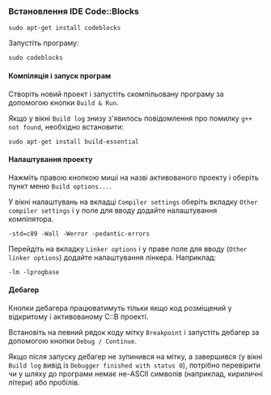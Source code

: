 ### Встановлення IDE Code::Blocks

~~~~
sudo apt-get install codeblocks
~~~~

Запустіть програму:
~~~~
sudo codeblocks
~~~~

#### Компіляція і запуск програм

Створіть новий проект і запустіть скомпільовану програму за допомогою кнопки `Build & Run`.

Якщо у вікні `Build log` знизу з'явилось повідомлення про помилку `g++ not found`, необхідно встановити:
~~~~
sudo apt-get install build-essential
~~~~

#### Налаштування проекту

Нажміть правою кнопкою миші на назві активованого проекту і оберіть пункт меню `Build options...`.

У вікні налаштувань на вкладці `Compiler settings` оберіть вкладку `Other compiler settings` і у поле для вводу додайте налаштування компілятора.
~~~~
-std=c89 -Wall -Werror -pedantic-errors
~~~~

Перейдіть на вкладку `Linker options` і у праве поле для вводу (`Other linker options`) додайте налаштування лінкера. Наприклад:
~~~~
-lm -lprogbase
~~~~

#### Дебагер

Кнопки дебагера працюватимуть тільки якщо код розміщений у відкритому і активованому C::B проекті.

Встановіть на певний рядок коду мітку `Breakpoint` і запустіть дебагер за допомогою кнопки `Debug / Continue`.

Якщо після запуску дебагер не зупинився на мітку, а завершився (у вікні `Build log` вивід із `Debugger finished with status 0`), потрібно перевірити чи у шляху до програми немає не-ASCII символів (наприклад, кириличні літери) або пробілів.
